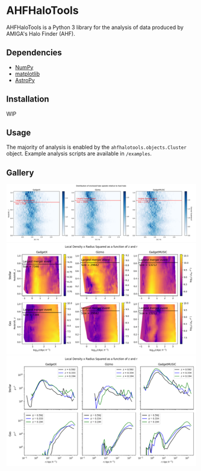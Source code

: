 # AHFHaloTools

AHFHaloTools is a Python 3 library for the analysis of data produced by AMIGA's Halo Finder (AHF).

## Dependencies
* [NumPy](https://numpy.org/)
* [matplotlib](https://matplotlib.org/)
* [AstroPy](https://www.astropy.org/)

## Installation
WIP

## Usage
The majority of analysis is enabled by the `ahfhalotools.objects.Cluster` object.
Example analysis scripts are available in `/examples`.

## Gallery
![Velocity Distribution of Enclosed Halo as a Function of Redshift](https://raw.githubusercontent.com/BenDavisonPetch/ahfhalotools/main/gallery/enclosedHalovDist.png)
![Local Density times Radius Squared as a function of z and r](https://raw.githubusercontent.com/BenDavisonPetch/ahfhalotools/main/gallery/localDensityZR.png)
![Local Density times Radius Squared as a function of z and r for select redshifts](https://raw.githubusercontent.com/BenDavisonPetch/ahfhalotools/main/gallery/selectzs.png)
